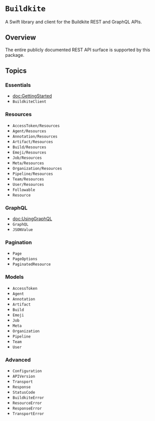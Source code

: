 # ``Buildkite``

A Swift library and client for the Buildkite REST and GraphQL APIs.

## Overview

The entire publicly documented REST API surface is supported by this package.

## Topics

### Essentials

- <doc:GettingStarted>
- ``BuildkiteClient``

### Resources

- ``AccessToken/Resources``
- ``Agent/Resources``
- ``Annotation/Resources``
- ``Artifact/Resources``
- ``Build/Resources``
- ``Emoji/Resources``
- ``Job/Resources``
- ``Meta/Resources``
- ``Organization/Resources``
- ``Pipeline/Resources``
- ``Team/Resources``
- ``User/Resources``
- ``Followable``
- ``Resource``

### GraphQL

- <doc:UsingGraphQL>
- ``GraphQL``
- ``JSONValue``

### Pagination

- ``Page``
- ``PageOptions``
- ``PaginatedResource``

### Models

- ``AccessToken``
- ``Agent``
- ``Annotation``
- ``Artifact``
- ``Build``
- ``Emoji``
- ``Job``
- ``Meta``
- ``Organization``
- ``Pipeline``
- ``Team``
- ``User``

### Advanced

- ``Configuration``
- ``APIVersion``
- ``Transport``
- ``Response``
- ``StatusCode``
- ``BuildkiteError``
- ``ResourceError``
- ``ResponseError``
- ``TransportError``
